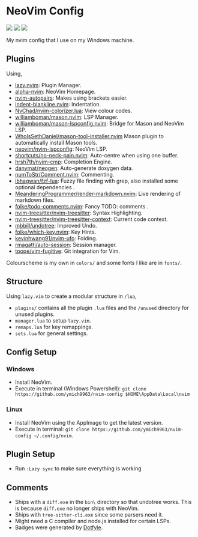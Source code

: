 # NeoVim Config
<a href="https://dotfyle.com/ymich9963/nvim-config"><img src="https://dotfyle.com/ymich9963/nvim-config/badges/plugins?style=plastic" /></a>
<a href="https://dotfyle.com/ymich9963/nvim-config"><img src="https://dotfyle.com/ymich9963/nvim-config/badges/leaderkey?style=plastic" /></a>
<a href="https://dotfyle.com/ymich9963/nvim-config"><img src="https://dotfyle.com/ymich9963/nvim-config/badges/plugin-manager?style=plastic" /></a>

My nvim config that I use on my Windows machine.

## Plugins
Using,

- [lazy.nvim](https://github.com/folke/lazy.nvim.git): Plugin Manager.
- [alpha-nvim](https://github.com/goolord/alpha-nvim.git): NeoVim Homepage.
- [nvim-autopairs](https://github.com/windwp/nvim-autopairs.git): Makes using brackets easier.
- [indent-blankline.nvim](https://github.com/lukas-reineke/indent-blankline.nvim.git): Indentation.
- [NvChad/nvim-colorizer.lua](https://github.com/NvChad/nvim-colorizer.lua): View colour codes. 
- [williamboman/mason.nvim](https://github.com/williamboman/mason.nvim): LSP Manager.
- [williamboman/mason-lspconfig.nvim](https://github.com/williamboman/mason-lspconfig.nvim): Bridge for Mason and NeoVim LSP.
- [WhoIsSethDaniel/mason-tool-installer.nvim](https://github.com/WhoIsSethDaniel/mason-tool-installer.nvim) Mason plugin to automatically install Mason tools.
- [neovim/nvim-lspconfig](https://github.com/neovim/nvim-lspconfig): NeoVim LSP.
- [shortcuts/no-neck-pain.nvim](https://github.com/shortcuts/no-neck-pain.nvim): Auto-centre when using one buffer.
- [hrsh7th/nvim-cmp](https://github.com/hrsh7th/nvim-cmp): Completion Engine.
- [danymat/neogen](https://github.com/danymat/neogen): Auto-generate doxygen data. 
- [numToStr/Comment.nvim](https://github.com/numToStr/Comment.nvim): Commenting.
- [ibhagwan/fzf-lua](https://github.com/ibhagwan/fzf-lua): Fuzzy file finding with grep, also installed some optional dependencies .
- [MeanderingProgrammer/render-markdown.nvim](https://github.com/MeanderingProgrammer/render-markdown.nvim): Live rendering of markdown files. 
- [folke/todo-comments.nvim](https://github.com/folke/todo-comments.nvim.git): Fancy TODO: comments .
- [nvim-treesitter/nvim-treesitter](https://github.com/nvim-treesitter/nvim-treesitter.git): Syntax Highlighting.
- [nvim-treesitter/nvim-treesitter-context](https://github.com/nvim-treesitter/nvim-treesitter-context.git): Current code context.
- [mbbill/undotree](https://github.com/mbbill/undotree.git): Improved Undo.
- [folke/which-key.nvim](https://github.com/folke/which-key.nvim.git): Key Hints.
- [kevinhwang91/nvim-ufo](https://github.com/kevinhwang91/nvim-ufo.git): Folding.
- [rmagatti/auto-session](https://github.com/rmagatti/auto-session.git): Session manager.
- [tpope/vim-fugitive](https://github.com/tpope/vim-fugitive): Git integration for Vim.

Colourscheme is my own in `colors/` and some fonts I like are in `fonts/`.

## Structure
Using `lazy.vim` to create a modular structure in `/lua`,

- `plugins/` contains all the plugin `.lua` files and the `/unused` directory for unused plugins.
- `manager.lua` to setup `lazy.vim`.
- `remaps.lua` for key remappings.
- `sets.lua` for general settings.

## Config Setup
### Windows
- Install NeoVim.
- Execute in terminal (Windows Powershell): `git clone https://github.com/ymich9963/nvim-config $HOME\AppData\Local\nvim` 

### Linux
- Install NeoVim using the AppImage to get the latest version.
- Execute in terminal: `git clone https://github.com/ymich9963/nvim-config ~/.config/nvim`. 

## Plugin Setup
- Run `:Lazy sync` to make sure everything is working

## Comments
- Ships with a `diff.exe` in the `bin\` directory so that undotree works. This is because `diff.exe` no longer ships with NeoVim.
- Ships with `tree-sitter-cli.exe` since some parsers need it.
- Might need a C compiler and node.js installed for certain LSPs. 
- Badges were generated by [Dotfyle](https://dotfyle.com).


